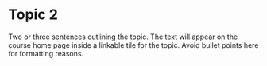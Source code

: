 # Topic 2

Two or three sentences outlining the topic. The text will appear on the course home page inside a linkable tile for the topic. Avoid bullet points here for formatting reasons.